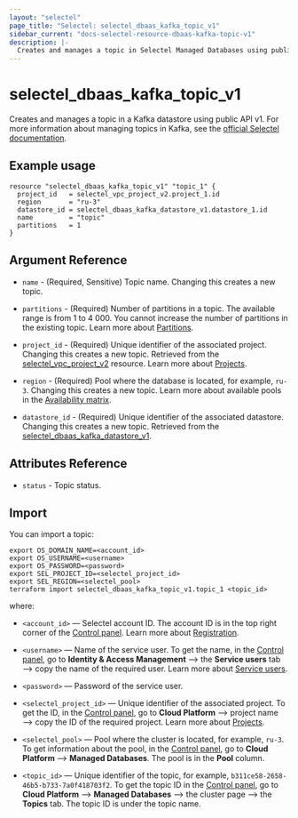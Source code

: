 ```yaml
---
layout: "selectel"
page_title: "Selectel: selectel_dbaas_kafka_topic_v1"
sidebar_current: "docs-selectel-resource-dbaas-kafka-topic-v1"
description: |-
  Creates and manages a topic in Selectel Managed Databases using public API v1.
---
```


# selectel\_dbaas\_kafka\_topic\_v1

Creates and manages a topic in a Kafka datastore using public API v1. For more information about managing topics in Kafka, see the [official Selectel documentation](https://docs.selectel.ru/en/cloud/managed-databases/kafka/manage-topics/).

## Example usage

```hcl
resource "selectel_dbaas_kafka_topic_v1" "topic_1" {
  project_id   = selectel_vpc_project_v2.project_1.id
  region       = "ru-3"
  datastore_id = selectel_dbaas_kafka_datastore_v1.datastore_1.id
  name         = "topic"
  partitions   = 1
}
```

## Argument Reference

* `name` - (Required, Sensitive) Topic name. Changing this creates a new topic.

* `partitions` - (Required) Number of partitions in a topic. The available range is from 1 to 4 000. You cannot increase the number of partitions in the existing topic. Learn more about [Partitions](https://docs.selectel.ru/en/cloud/managed-databases/kafka/manage-topics/#partitions).

* `project_id` - (Required) Unique identifier of the associated project. Changing this creates a new topic. Retrieved from the [selectel_vpc_project_v2](https://registry.terraform.io/providers/selectel/selectel/latest/docs/resources/vpc_project_v2) resource. Learn more about [Projects](https://docs.selectel.ru/en/control-panel-actions/projects/about-projects/).

* `region` - (Required) Pool where the database is located, for example, `ru-3`. Changing this creates a new topic. Learn more about available pools in the [Availability matrix](https://docs.selectel.ru/en/control-panel-actions/availability-matrix/#managed-databases).

* `datastore_id` - (Required) Unique identifier of the associated datastore. Changing this creates a new topic. Retrieved from the [selectel_dbaas_kafka_datastore_v1](https://registry.terraform.io/providers/selectel/selectel/latest/docs/resources/dbaas_kafka_datastore_v1).

## Attributes Reference

* `status` - Topic status.

## Import

You can import a topic:

```shell
export OS_DOMAIN_NAME=<account_id>
export OS_USERNAME=<username>
export OS_PASSWORD=<password>
export SEL_PROJECT_ID=<selectel_project_id>
export SEL_REGION=<selectel_pool>
terraform import selectel_dbaas_kafka_topic_v1.topic_1 <topic_id>
```

where:

* `<account_id>` — Selectel account ID. The account ID is in the top right corner of the [Control panel](https://my.selectel.ru/). Learn more about [Registration](https://docs.selectel.ru/en/control-panel-actions/account/registration/).

* `<username>` — Name of the service user. To get the name, in the [Control panel](https://my.selectel.ru/iam/users_management/users?type=service), go to **Identity & Access Management** ⟶ the **Service users** tab ⟶ copy the name of the required user. Learn more about [Service users](https://docs.selectel.ru/en/control-panel-actions/users-and-roles/user-types-and-roles/).

* `<password>` — Password of the service user.

* `<selectel_project_id>` — Unique identifier of the associated project. To get the ID, in the [Control panel](https://my.selectel.ru/vpc/dbbas), go to **Cloud Platform** ⟶ project name ⟶ copy the ID of the required project. Learn more about [Projects](https://docs.selectel.ru/en/control-panel-actions/projects/about-projects/).

* `<selectel_pool>` — Pool where the cluster is located, for example, `ru-3`. To get information about the pool, in the [Control panel](https://my.selectel.ru/vpc/dbaas/), go to **Cloud Platform** ⟶ **Managed Databases**. The pool is in the **Pool** column.

* `<topic_id>` — Unique identifier of the topic, for example, `b311ce58-2658-46b5-b733-7a0f418703f2`. To get the topic ID in the [Control panel](https://my.selectel.ru/vpc/dbaas/), go to **Cloud Platform** ⟶ **Managed Databases** ⟶ the cluster page ⟶ the **Topics** tab. The topic ID is under the topic name.
